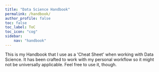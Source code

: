 ```yaml
---
title: "Data Science Handbook"
permalink: /handbook/
author_profile: false
toc: false
toc_label: ToC
toc_icon: "cog"
sidebar:
    nav: "handbook"
---
```


This is my Handbook that I use as a 'Cheat Sheet' when working with Data Science. It has been crafted to work with my personal workflow so it might not be universally applicable. 
Feel free to use it, though.
